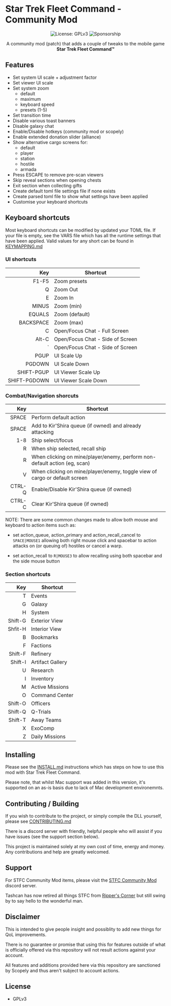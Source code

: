 # Star Trek Fleet Command - Community Mod

<p align="center">
  <img src="https://img.shields.io/badge/License-GPLv3-blue.svg" alt="License: GPLv3">
  <img src="https://img.shields.io/github/sponsors/netniv" alt="Sponsorship">
</p>

<p align="center">
   A community mod (patch) that adds a couple of tweaks to the mobile game <b>Star Trek Fleet Command&#8482;</b>
</p>

## Features

- Set system UI scale + adjustment factor
- Set viewer UI scale
- Set system zoom
  - default
  - maximum
  - keyboard speed
  - presets (1-5)
- Set transition time
- Disable various toast banners
- Disable galaxy chat
- Enable/Disable hotkeys (community mod or scopely)
- Enable extended donation slider (alliance)
- Show alternative cargo screens for:
  - default
  - player
  - station
  - hostile
  - armada
- Press ESCAPE to remove pre-scan viewers
- Skip reveal sections when opening chests
- Exit section when collecting gifts
- Create default toml file settings file if none exists
- Create parsed toml file to show what settings have been applied
- Customise your keyboard shortcuts

## Keyboard shortcuts

Most keyboard shortcuts can be modified by updated your TOML file.  If your
file is empty, see the VARS file which has all the runtime settings that have
been applied.  Valid values for any short can be found in [KEYMAPPING.md](KEYMAPPING.md)

### UI shortcuts

Key | Shortcut
--: | ---
F1-F5 | Zoom presets
Q | Zoom Out
E | Zoom In
MINUS | Zoom (min)
EQUALS | Zoom (default)
BACKSPACE | Zoom (max)
C | Open/Focus Chat - Full Screen
Alt-C | Open/Focus Chat - Side of Screen
` | Open/Focus Chat - Side of Screen
PGUP | UI Scale Up
PGDOWN | UI Scale Down
SHIFT-PGUP | UI Viewer Scale Up
SHIFT-PGDOWN | UI Viewer Scale Down

### Combat/Navigation shorcuts
Key | Shortcut
--: | ---
SPACE | Perform default action
SPACE | Add to Kir'Shira queue (if owned) and already attacking
1-8 | Ship select/focus
R | When ship selected, recall ship
R | When clicking on mine/player/enemy, perform non-default action (eg, scan)
V | When clicking on mine/player/enemy, toggle view of cargo or default screen
CTRL-Q | Enable/Disable Kir'Shira queue (if owned)
CTRL-C | Clear Kir'Shira queue (if owned)

NOTE: There are some common changes made to allow both mouse and keyboard to
action items such as:

- set action_queue, action_primary and action_recall_cancel to `SPACE|MOUSE1`
  allowing both right mouse click and spacebar to action attacks on (or
  queuing of) hostiles or cancel a warp.

- set action_recall to `R|MOUSE3` to allow recalling using
  both spacebar and the side mouse button

### Section shortcuts

Key | Shortcut
--: | ---
T | Events
G | Galaxy
H | System
Shift-G | Exterior View
Shfit-H | Interior View
B | Bookmarks
F | Factions
Shift-F | Refinery
Shift-I | Artifact Gallery
U | Research
I | Inventory
M | Active Missions
O | Command Center
Shift-O | Officers
Shift-Q | Q-Trials
Shift-T | Away Teams
X | ExoComp
Z | Daily Missions

## Installing

Please see the [INSTALL.md](INSTALL.md) instructions which has steps on how to use this mod with Star Trek Fleet Command.

Please note, that whilst Mac support was added in this version, it's supported on an as-is basis due to lack of Mac development environemnts.

## Contributing / Building

If you wish to contribute to the project, or simply compile the DLL yourself, please see [CONTRIBUTING.md](CONTRIBUTING.md)

There is a discord server with friendly, helpful people who will assist if you have issues (see the support section below).

This project is maintained solely at my own cost of time, energy and money.  Any contributions and help are greatly welcomed.

## Support

For STFC Community Mod items, please visit the [STFC Community Mod](https://discord.gg/PrpHgs7Vjs) discord server.

Tashcan has now retired all things STFC from [Ripper's Corner](https://discord.gg/gPuQ5sPYM9) but still swing by to say hello to the wonderful man.

## Disclaimer

This is intended to give people insight and possiblity to add new things for QoL improvements.

There is no guarantee or promise that using this for features outside of what is officially offered via this repository will not result actions against your account.

All features and additions provided here via this repository are sanctioned by Scopely and thus aren't subject to account actions.

## License

- GPLv3
